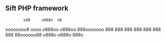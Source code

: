 ## Sift PHP framework

            o88     o888o  o8
  oooooooo8 oooo  o888oo o888oo
 888ooooooo  888   888    888
         888 888   888    888
 88oooooo88 o888o o888o    888o
